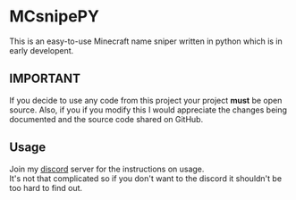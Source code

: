 # MCsnipePY

This is an easy-to-use Minecraft name sniper written in python which is in early developent.

## IMPORTANT

If you decide to use any code from this project your project **must** be open source. Also, if you if you modify this I would appreciate the changes being documented and the source code shared on GitHub.

## Usage

Join my [discord](https://discord.gg/jZm4qNF) server for the instructions on usage.  
It's not that complicated so if you don't want to the discord it shouldn't be too hard to find out.

